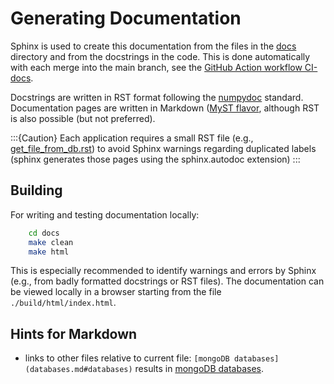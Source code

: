 # Generating Documentation

Sphinx is used to create this documentation from the files in the
[docs](https://github.com/gammasim/simtools/tree/main/docs>) directory and from the
docstrings in the code.
This is done automatically with each merge into the main branch, see the
[GitHub Action workflow CI-docs](https://github.com/gammasim/simtools/blob/main/.github/workflows/CI-docs.yml>).

Docstrings are written in RST format following the [numpydoc](https://numpydoc.readthedocs.io/en/latest/index.html) standard.
Documentation pages are written in Markdown ([MyST flavor](https://myst-parser.readthedocs.io/en/latest/index.html), although RST
is also possible (but not preferred).

:::{Caution}
Each application requires a small RST file (e.g., [get_file_from_db.rst](https://github.com/gammasim/simtools/tree/main/docs/source/get_file_from_db.rst]))
to avoid Sphinx warnings regarding duplicated labels (sphinx generates those pages using the sphinx.autodoc extension)
:::

## Building

For writing and testing documentation locally:

```bash
    cd docs
    make clean
    make html
```

This is especially recommended to identify warnings and errors by Sphinx (e.g., from badly formatted
docstrings or RST files). The documentation can be viewed locally in a browser starting from the
file `./build/html/index.html`.

## Hints for Markdown

- links to other files relative to current file: ``[mongoDB databases](databases.md#databases)`` results in [mongoDB databases](databases.md#databases).
